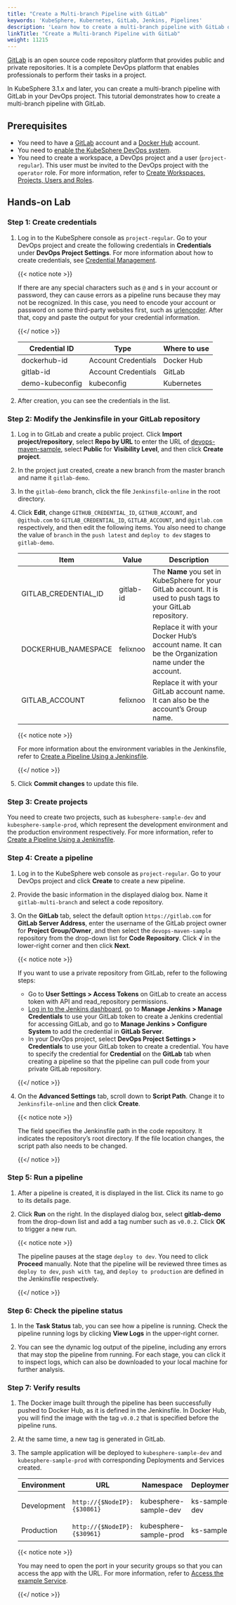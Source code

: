 ```yaml
---
title: "Create a Multi-branch Pipeline with GitLab"
keywords: 'KubeSphere, Kubernetes, GitLab, Jenkins, Pipelines'
description: 'Learn how to create a multi-branch pipeline with GitLab on KubeSphere.'
linkTitle: "Create a Multi-branch Pipeline with GitLab"
weight: 11215
---
```


[GitLab](https://about.gitlab.com/) is an open source code repository platform that provides public and private repositories. It is a complete DevOps platform that enables professionals to perform their tasks in a project.

In KubeSphere 3.1.x and later, you can create a multi-branch pipeline with GitLab in your DevOps project. This tutorial demonstrates how to create a multi-branch pipeline with GitLab.

## Prerequisites

- You need to have a [GitLab](https://gitlab.com/users/sign_in) account and a [Docker Hub](https://hub.docker.com/) account.
- You need to [enable the KubeSphere DevOps system](../../../../pluggable-components/devops/).
- You need to create a workspace, a DevOps project and a user (`project-regular`). This user must be invited to the DevOps project with the `operator` role. For more information, refer to [Create Workspaces, Projects, Users and Roles](../../../../quick-start/create-workspace-and-project/).

## Hands-on Lab

### Step 1: Create credentials

1. Log in to the KubeSphere console as `project-regular`. Go to your DevOps project and create the following credentials in **Credentials** under **DevOps Project Settings**. For more information about how to create credentials, see [Credential Management](../../../devops-user-guide/how-to-use/devops-settings/credential-management/).

   {{< notice note >}}

   If there are any special characters such as `@` and `$` in your account or password, they can cause errors as a pipeline runs because they may not be recognized. In this case, you need to encode your account or password on some third-party websites first, such as [urlencoder](https://www.urlencoder.org/). After that, copy and paste the output for your credential information.

   {{</ notice >}} 

   | Credential ID   | Type                | Where to use |
   | --------------- | ------------------- | ------------ |
   | dockerhub-id    | Account Credentials | Docker Hub   |
   | gitlab-id       | Account Credentials | GitLab       |
   | demo-kubeconfig | kubeconfig          | Kubernetes   |

2. After creation, you can see the credentials in the list.

### Step 2: Modify the Jenkinsfile in your GitLab repository

1. Log in to GitLab and create a public project. Click **Import project/repository**, select **Repo by URL** to enter the URL of [devops-maven-sample](https://github.com/kubesphere/devops-maven-sample), select **Public** for **Visibility Level**, and then click **Create project**.

2. In the project just created, create a new branch from the master branch and name it `gitlab-demo`.

3. In the `gitlab-demo` branch, click the file `Jenkinsfile-online` in the root directory.

4. Click **Edit**, change `GITHUB_CREDENTIAL_ID`, `GITHUB_ACCOUNT`, and `@github.com` to `GITLAB_CREDENTIAL_ID`, `GITLAB_ACCOUNT`, and `@gitlab.com` respectively, and then edit the following items. You also need to change the value of `branch` in the `push latest` and `deploy to dev` stages to `gitlab-demo`.

   | Item                 | Value     | Description                                                  |
   | -------------------- | --------- | ------------------------------------------------------------ |
   | GITLAB_CREDENTIAL_ID | gitlab-id | The **Name** you set in KubeSphere for your GitLab account. It is used to push tags to your GitLab repository. |
   | DOCKERHUB_NAMESPACE  | felixnoo  | Replace it with your Docker Hub’s account name. It can be the Organization name under the account. |
   | GITLAB_ACCOUNT       | felixnoo  | Replace it with your GitLab account name. It can also be the account’s Group name. |

   {{< notice note >}}

   For more information about the environment variables in the Jenkinsfile, refer to [Create a Pipeline Using a Jenkinsfile](../create-a-pipeline-using-jenkinsfile/#step-2-modify-the-jenkinsfile-in-your-github-repository).

   {{</ notice >}}

5. Click **Commit changes** to update this file.

### Step 3: Create projects

You need to create two projects, such as `kubesphere-sample-dev` and `kubesphere-sample-prod`, which represent the development environment and the production environment respectively. For more information, refer to [Create a Pipeline Using a Jenkinsfile](../create-a-pipeline-using-jenkinsfile/#step-3-create-projects).

### Step 4: Create a pipeline

1. Log in to the KubeSphere web console as `project-regular`. Go to your DevOps project and click **Create** to create a new pipeline.

2. Provide the basic information in the displayed dialog box. Name it `gitlab-multi-branch` and select a code repository.

3. On the **GitLab** tab, select the default option `https://gitlab.com` for **GitLab Server Address**, enter the username of the GitLab project owner for **Project Group/Owner**, and then select the `devops-maven-sample` repository from the drop-down list for **Code Repository**. Click **√** in the lower-right corner and then click **Next**.

   {{< notice note >}}

   If you want to use a private repository from GitLab, refer to the following steps:

   - Go to **User Settings > Access Tokens** on GitLab to create an access token with API and read_repository permissions.
   - [Log in to the Jenkins dashboard](../../how-to-integrate/sonarqube/#step-5-add-the-sonarqube-server-to-jenkins), go to **Manage Jenkins > Manage Credentials** to use your GitLab token to create a Jenkins credential for accessing GitLab, and go to **Manage Jenkins > Configure System** to add the credential in **GitLab Server**.
   - In your DevOps project, select **DevOps Project Settings > Credentials** to use your GitLab token to create a credential. You have to specify the credential for **Credential** on the **GitLab** tab when creating a pipeline so that the pipeline can pull code from your private GitLab repository.

   {{</ notice >}}

4. On the **Advanced Settings** tab, scroll down to **Script Path**. Change it to `Jenkinsfile-online` and then click **Create**.

   {{< notice note >}}

   The field specifies the Jenkinsfile path in the code repository. It indicates the repository’s root directory. If the file location changes, the script path also needs to be changed. 

   {{</ notice >}}

### Step 5: Run a pipeline

1. After a pipeline is created, it is displayed in the list. Click its name to go to its details page.

2. Click **Run** on the right. In the displayed dialog box, select **gitlab-demo** from the drop-down list and add a tag number such as `v0.0.2`. Click **OK** to trigger a new run.

   {{< notice note >}}

   The pipeline pauses at the stage `deploy to dev`. You need to click **Proceed** manually. Note that the pipeline will be reviewed three times as `deploy to dev`, `push with tag`, and `deploy to production` are defined in the Jenkinsfile respectively.

   {{</ notice >}}

### Step 6: Check the pipeline status

1. In the **Task Status** tab, you can see how a pipeline is running. Check the pipeline running logs by clicking **View Logs** in the upper-right corner.

2. You can see the dynamic log output of the pipeline, including any errors that may stop the pipeline from running. For each stage, you can click it to inspect logs, which can also be downloaded to your local machine for further analysis.

### Step 7: Verify results

1. The Docker image built through the pipeline has been successfully pushed to Docker Hub, as it is defined in the Jenkinsfile. In Docker Hub, you will find the image with the tag `v0.0.2` that is specified before the pipeline runs.

2. At the same time, a new tag is generated in GitLab.

3. The sample application will be deployed to `kubesphere-sample-dev` and `kubesphere-sample-prod` with corresponding Deployments and Services created.

   | Environment | URL                         | Namespace              | Deployment    | Service       |
   | ----------- | --------------------------- | ---------------------- | ------------- | ------------- |
   | Development | `http://{$NodeIP}:{$30861}` | kubesphere-sample-dev  | ks-sample-dev | ks-sample-dev |
   | Production  | `http://{$NodeIP}:{$30961}` | kubesphere-sample-prod | ks-sample     | ks-sample     |

   {{< notice note >}}

   You may need to open the port in your security groups so that you can access the app with the URL. For more information, refer to [Access the example Service](../create-a-pipeline-using-jenkinsfile/#step-8-access-the-example-service).

   {{</ notice >}}

